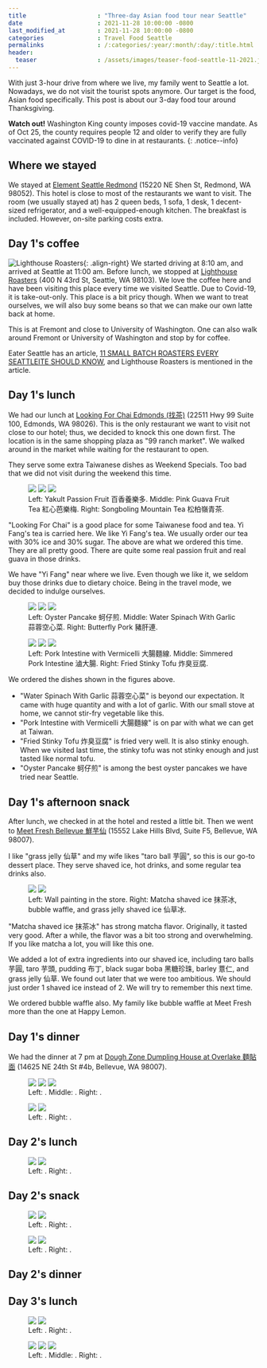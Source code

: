```yaml
---
title                    : "Three-day Asian food tour near Seattle"
date                     : 2021-11-28 10:00:00 -0800
last_modified_at         : 2021-11-28 10:00:00 -0800
categories               : Travel Food Seattle
permalinks               : /:categories/:year/:month/:day/:title.html
header:
  teaser                 : /assets/images/teaser-food-seattle-11-2021.jpg
---
```


With just 3-hour drive from where we live, my family went to Seattle a lot. Nowadays, we do not visit the tourist spots anymore. Our target is the food, Asian food specifically. This post is about our 3-day food tour around Thanksgiving.

**Watch out!** Washington King county imposes covid-19 vaccine mandate. As of Oct 25, the county requires people 12 and older to verify they are fully vaccinated against COVID-19 to dine in at restaurants.
{: .notice--info}

## Where we stayed

We stayed at [Element Seattle Redmond](https://www.marriott.com/hotels/travel/seare-element-seattle-redmond/) (15220 NE Shen St, Redmond, WA 98052). This hotel is close to most of the restaurants we want to visit. The room (we usually stayed at) has 2 queen beds, 1 sofa, 1 desk, 1 decent-sized refrigerator, and a well-equipped-enough kitchen. The breakfast is included. However, on-site parking costs extra.

## Day 1's coffee

![Lighthouse Roasters](/assets/images/seattle/lighthouse-roasters-11-2021.jpg){: .align-right}
We started driving at 8:10 am, and arrived at Seattle at 11:00 am. Before lunch, we stopped at [Lighthouse Roasters](https://lighthouseroasters.com/) (400 N 43rd St, Seattle, WA 98103). We love the coffee here and have been visiting this place every time we visited Seattle. Due to Covid-19, it is take-out-only. This place is a bit pricy though. When we want to treat ourselves, we will also buy some beans so that we can make our own latte back at home. 

This is at Fremont and close to University of Washington. One can also walk around Fremont or University of Washington and stop by for coffee.

Eater Seattle has an article, [11 SMALL BATCH ROASTERS EVERY SEATTLEITE SHOULD KNOW](https://seattle.eater.com/22532851/best-seattle-coffee-roasters-small-batch), and Lighthouse Roasters is mentioned in the article.

## Day 1's lunch

We had our lunch at [Looking For Chai Edmonds (找茶)](https://www.facebook.com/lookingforchai/) (22511 Hwy 99 Suite 100, Edmonds, WA 98026).  This is the only restaurant we want to visit not close to our hotel; thus, we decided to knock this one down first. The location is in the same shopping plaza as "99 ranch market". We walked around in the market while waiting for the restaurant to open.

They serve some extra Taiwanese dishes as Weekend Specials. Too bad that we did not visit during the weekend this time.

<figure class="third">
	<img src="/assets/images/seattle/lookingforchai-tea1-11-2021.jpg">
	<img src="/assets/images/seattle/lookingforchai-tea2-11-2021.jpg">
	<img src="/assets/images/seattle/lookingforchai-tea3-11-2021.jpg">
	<figcaption>Left: Yakult Passion Fruit 百香養樂多. Middle: Pink Guava Fruit Tea 紅心芭樂梅. Right: Songboling Mountain Tea 松柏嶺青茶.</figcaption>
</figure>

"Looking For Chai" is a good place for some Taiwanese food and tea. Yi Fang's tea is carried here. We like Yi Fang's tea. We usually order our tea with 30% ice and 30% sugar. The above are what we ordered this time. They are all pretty good. There are quite some real passion fruit and real guava in those drinks.

We have "Yi Fang" near where we live. Even though we like it, we seldom buy those drinks due to dietary choice. Being in the travel mode, we decided to indulge ourselves.

<figure class="third">
	<img src="/assets/images/seattle/lookingforchai-oyster-11-2021.jpg">
	<img src="/assets/images/seattle/lookingforchai-veggie-11-2021.jpg">
	<img src="/assets/images/seattle/lookingforchai-pork-11-2021.jpg">
	<figcaption>Left: Oyster Pancake 蚵仔煎. Middle: Water Spinach With Garlic 蒜蓉空心菜. Right: Butterfly Pork 豬肝連.</figcaption>
</figure>

<figure class="third">
	<img src="/assets/images/seattle/lookingforchai-noodle-11-2021.jpg">
	<img src="/assets/images/seattle/lookingforchai-intestine-11-2021.jpg">
	<img src="/assets/images/seattle/lookingforchai-tofu-11-2021.jpg">
	<figcaption>Left: Pork Intestine with Vermicelli 大腸麵線. Middle: Simmered Pork Intestine 滷大腸. Right: Fried Stinky Tofu 炸臭豆腐.</figcaption>
</figure>

We ordered the dishes shown in the figures above. 
- "Water Spinach With Garlic 蒜蓉空心菜" is beyond our expectation. It came with huge quantity and with a lot of garlic. With our small stove at home, we cannot stir-fry vegetable like this.
- "Pork Intestine with Vermicelli 大腸麵線" is on par with what we can get at Taiwan.
- "Fried Stinky Tofu 炸臭豆腐" is fried very well. It is also stinky enough. When we visited last time, the stinky tofu was not stinky enough and just tasted like normal tofu.
- "Oyster Pancake 蚵仔煎" is among the best oyster pancakes we have tried near Seattle.

## Day 1's afternoon snack

After lunch, we checked in at the hotel and rested a little bit. Then we went to [Meet Fresh Bellevue 鮮芋仙](https://www.meetfresh.us/) (15552 Lake Hills Blvd, Suite F5, Bellevue, WA 98007).

I like "grass jelly 仙草" and my wife likes "taro ball 芋圓", so this is our go-to dessert place. They serve shaved ice, hot drinks, and some regular tea drinks also.

<figure class="half">
	<img src="/assets/images/seattle/meetfresh-wall-11-2021.jpg">
	<img src="/assets/images/seattle/meetfresh-ice-11-2021.jpg">
	<figcaption>Left: Wall painting in the store. Right: Matcha shaved ice 抹茶冰,  bubble waffle, and grass jelly shaved ice 仙草冰.</figcaption>
</figure>

"Matcha shaved ice 抹茶冰" has strong matcha flavor. Originally, it tasted very good. After a while, the flavor was a bit too strong and overwhelming. If you like matcha a lot, you will like this one.

We added a lot of extra ingredients into our shaved ice, including taro balls 芋圓, taro 芋頭, pudding 布丁, black sugar boba 黑糖珍珠, barley 薏仁, and grass jelly 仙草. We found out later that we were too ambitious. We should just order 1 shaved ice instead of 2. We will try to remember this next time.

We ordered bubble waffle also. My family like bubble waffle at Meet Fresh more than the one at Happy Lemon.

## Day 1's dinner

We had the dinner at 7 pm at [Dough Zone Dumpling House at Overlake 麵貼面](https://www.doughzonedumplinghouse.com/) (14625 NE 24th St #4b, Bellevue, WA 98007).

<figure class="third">
	<img src="/assets/images/seattle/doughzone-pancake-11-2021.jpg">
	<img src="/assets/images/seattle/doughzone-bean-11-2021.jpg">
	<img src="/assets/images/seattle/doughzone-dumpling-11-2021.jpg">
	<figcaption>Left: . Middle: . Right: .</figcaption>
</figure>

<figure class="half">
	<img src="/assets/images/seattle/doughzone-noodle-11-2021.jpg">
	<img src="/assets/images/seattle/doughzone-bao-11-2021.jpg">
	<figcaption>Left: . Right: .</figcaption>
</figure>

## Day 2's lunch

<figure class="half">
	<img src="/assets/images/seattle/tenseconds-store-11-2021.jpg">
	<img src="/assets/images/seattle/tenseconds-noodle-11-2021.jpg">
	<figcaption>Left: . Right: .</figcaption>
</figure>

## Day 2's snack

<figure class="half">
	<img src="/assets/images/seattle/daiso-store-11-2021.jpg">
	<img src="/assets/images/seattle/daiso-demo-11-2021.jpg">
	<figcaption>Left: . Right: .</figcaption>
</figure>

<figure class="half">
	<img src="/assets/images/seattle/yomie-store-11-2021.jpg">
	<img src="/assets/images/seattle/yomie-drink-11-2021.jpg">
	<figcaption>Left: . Right: .</figcaption>
</figure>

## Day 2's dinner

## Day 3's lunch

<figure class="half">
	<img src="/assets/images/seattle/monga-store-11-2021.jpg">
	<img src="/assets/images/seattle/monga-set-11-2021.jpg">
	<figcaption>Left: . Right: .</figcaption>
</figure>

<figure class="third">
	<img src="/assets/images/seattle/monga-pork-11-2021.jpg">
	<img src="/assets/images/seattle/monga-noodle-11-2021.jpg">
	<img src="/assets/images/seattle/monga-bun-11-2021.jpg">
	<figcaption>Left: . Middle: . Right: .</figcaption>
</figure>





